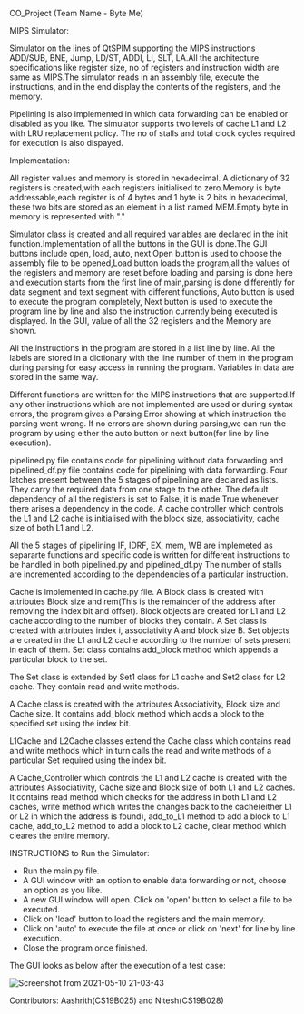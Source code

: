 CO_Project (Team Name - Byte Me)

MIPS Simulator:

Simulator on the lines of QtSPIM supporting the MIPS instructions ADD/SUB, BNE, Jump, LD/ST, ADDI, LI, SLT, LA.All the architecture specifications like register size, no of registers and instruction width are same as MIPS.The simulator reads in an assembly file, execute the instructions, and in the end display the contents of the registers, and the memory.

Pipelining is also implemented in which data forwarding can be enabled or disabled as you like.
The simulator supports two levels of cache L1 and L2 with LRU replacement policy.
The no of stalls and total clock cycles required for execution is also dispayed.

Implementation:

All register values and memory is stored in hexadecimal.
A dictionary of 32 registers is created,with each registers initialised to zero.Memory is byte addressable,each register is of 4 bytes and 1 byte is 2 bits in hexadecimal, these two bits are stored as an element in a list named MEM.Empty byte in memory is represented with "."

Simulator class is created and all required variables are declared in the init function.Implementation of all the buttons in the GUI is done.The GUI buttons include open, load, auto, next.Open button is used to choose the assembly file to be opened,Load button loads the program,all the values of the registers and memory  are reset before loading and parsing is done here and execution starts from the first line of main,parsing is done differently for data segment and text segment with different functions, Auto button is used to execute the program completely, Next button is used to execute the program line by line and also the instruction currently being executed is displayed.
In the GUI, value of all the 32 registers and the Memory are shown.

All the instructions in the program are stored in a list line by line.
All the labels are stored in a dictionary with the line number of them in the program during parsing for easy access in running the program.
Variables in data are stored in the same way.

Different functions are written for the MIPS instructions that are supported.If any other instructions which are not implemented are used or during syntax errors, the program gives a Parsing Error showing at which instruction the parsing went wrong.
If no errors are shown during parsing,we can run the program by using either the auto button or next button(for line by line execution).

pipelined.py file contains code for pipelining without data forwarding and pipelined_df.py file contains code for pipelining with data forwarding.
Four latches present between the 5 stages of pipelining are declared as lists. They carry the required data from one stage to the other.
The default dependency of all the registers is set to False, it is made True whenever there arises a dependency in the code.
A cache controller which controls the L1 and L2 cache is initialised with the block size, associativity, cache size of both L1 and L2.

All the 5 stages of pipelining IF, IDRF, EX, mem, WB are implemeted as separarte functions and specific code is written for different instructions to be handled in both pipelined.py and pipelined_df.py
The number of stalls are incremented according to the dependencies of a particular instruction.

Cache is implemented in cache.py file.
A Block class is created with attributes Block size and rem(This is the remainder of the address after removing the index bit and offset). Block objects are created for L1 and L2 cache according to the number of blocks they contain.
A Set class is created with attributes index i, associativity A and block size B. Set objects are created in the L1 and L2 cache according to the number of sets present in each of them. Set class contains add_block method which appends a particular block to the set.

The Set class is extended by Set1 class for L1 cache and Set2 class for L2 cache. They contain read and write methods.

A Cache class is created with the attributes Associativity, Block size and Cache size. It contains add_block method which adds a block to the specified set using the index bit.

L1Cache and L2Cache classes extend the Cache class which contains read and write methods which in turn calls the read and write methods of a particular Set required using the index bit.

A Cache_Controller which controls the L1 and L2 cache is created with the attributes Associativity, Cache size and Block size of both L1 and L2 caches. It contains read method which checks for the address in both L1 and L2 caches, write method which writes the changes back to the cache(either L1 or L2 in which the address is found), add_to_L1 method to add a block to L1 cache, add_to_L2 method to add a block to L2 cache, clear method which cleares the entire memory.


INSTRUCTIONS to Run the Simulator:
 - Run the main.py file.
 - A GUI window with an option to enable data forwarding or not, choose an option as you like.
 - A new GUI window will open. Click on 'open' button to select a file to be executed.
 - Click on 'load' button to load the registers and the main memory.
 - Click on 'auto' to execute the file at once or click on 'next' for line by line execution.
 - Close the program once finished.

The GUI looks as below after the execution of a test case:


 
 ![Screenshot from 2021-05-10 21-03-43](https://user-images.githubusercontent.com/63637200/117685372-84d99580-b1d3-11eb-88d7-baeb86d38c12.png)

Contributors: Aashrith(CS19B025) and Nitesh(CS19B028)
